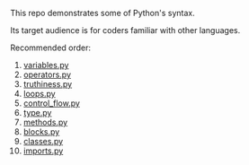 This repo demonstrates some of Python's syntax.

Its target audience is for coders familiar with other languages.

Recommended order:

1. [variables.py](/src/syntax/variables.py)
2. [operators.py](/src/syntax/operators.py)
3. [truthiness.py](/src/syntax/truthiness.py)
4. [loops.py](/src/syntax/loops.py)
5. [control_flow.py](/src/syntax/control_flow.py)
6. [type.py](/src/syntax/type.py)
7. [methods.py](/src/syntax/methods.py)
8. [blocks.py](/src/syntax/blocks.py)
9. [classes.py](/src/syntax/classes.py)
10. [imports.py](/src/syntax/imports.py)
